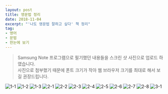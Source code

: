 ```yaml
---
layout: post
title: 영문법 정리
date: 2018-11-04
excerpt: "'나도 영문법 잘하고 싶다' 책 정리"
tag:
- 영어
- 문법
- 한눈에 보기
---
```

> Samsung Note 프로그램으로 필기했던 내용들을 스크린 샷 사진으로 업로드 하였습니다.<br>
  사진으로 첨부했기 때문에 폰트 크기가 작아 웹 브라우저 크기를 최대로 해서 보길 권장드립니다.

![1-1](https://user-images.githubusercontent.com/33630505/50051174-f3c07a80-0150-11e9-9d96-cac870661a0e.JPG)
![1-2](https://user-images.githubusercontent.com/33630505/50051175-f4591100-0150-11e9-8c9f-c1b640e9acef.JPG)
![1-3](https://user-images.githubusercontent.com/33630505/50051226-a8f33280-0151-11e9-98b2-f192330271be.JPG)
![2-1](https://user-images.githubusercontent.com/33630505/50051177-f4591100-0150-11e9-88b5-6628ba18496d.JPG)
![2-2](https://user-images.githubusercontent.com/33630505/50051178-f4f1a780-0150-11e9-9a43-a1f1da8a8aca.JPG)
![2-3](https://user-images.githubusercontent.com/33630505/50051179-f4f1a780-0150-11e9-96b3-77bee41c0704.JPG)
![2-4](https://user-images.githubusercontent.com/33630505/50051180-f58a3e00-0150-11e9-9167-957264af7f59.JPG)
![2-5](https://user-images.githubusercontent.com/33630505/50051181-f58a3e00-0150-11e9-87f8-625101b2e46b.JPG)
![2-6](https://user-images.githubusercontent.com/33630505/50051182-f622d480-0150-11e9-9c21-fb2b26ea2d63.JPG)
![2-7](https://user-images.githubusercontent.com/33630505/500566037-e791f700-01fc-11e9-8bfa-1a14a94fb6f5.JPG)
![2-8](https://user-images.githubusercontent.com/33630505/500566038-e791f700-01fc-11e9-8e47-f575f788782a.JPG)
![3-1](https://user-images.githubusercontent.com/33630505/50051183-f622d480-0150-11e9-80be-fa6d1825878d.JPG)
